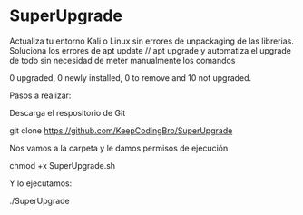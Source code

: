 # SuperUpgrade
Actualiza tu entorno Kali o Linux sin errores de unpackaging de las librerias.
Soluciona los errores de apt update // apt upgrade y automatiza el upgrade de todo sin necesidad de meter manualmente los comandos

0 upgraded, 0 newly installed, 0 to remove and 10 not upgraded.

Pasos a realizar:

Descarga el respositorio de Git

git clone https://github.com/KeepCodingBro/SuperUpgrade

Nos vamos a la carpeta y le damos permisos de ejecución

chmod +x SuperUpgrade.sh

Y lo ejecutamos:

./SuperUpgrade
